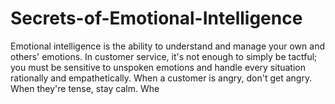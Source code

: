 # Secrets-of-Emotional-Intelligence
Emotional intelligence is the ability to understand and manage your own and others' emotions. In customer service, it's not enough to simply be tactful; you must be sensitive to unspoken emotions and handle every situation rationally and empathetically. When a customer is angry, don't get angry. When they're tense, stay calm. Whe
